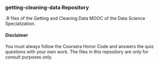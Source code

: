 ### getting-cleaning-data Repository
.R files of the Getting and Cleaning Data MOOC of the Data Science Specialization.

#### Disclaimer
You must always follow the Coursera Honor Code and answers the quiz questions with your own work. The files in this repository are only for consult purposes only.
